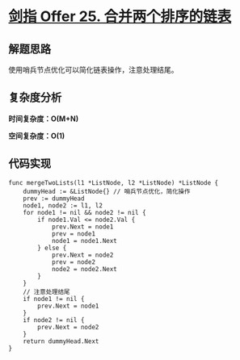 # [剑指 Offer 25. 合并两个排序的链表](https://leetcode-cn.com/problems/he-bing-liang-ge-pai-xu-de-lian-biao-lcof/)

## 解题思路

使用哨兵节点优化可以简化链表操作，注意处理结尾。

## 复杂度分析

**时间复杂度：O(M+N)**

**空间复杂度：O(1)** 

## 代码实现

```golang
func mergeTwoLists(l1 *ListNode, l2 *ListNode) *ListNode {
	dummyHead := &ListNode{} // 哨兵节点优化，简化操作
	prev := dummyHead
	node1, node2 := l1, l2
	for node1 != nil && node2 != nil {
		if node1.Val <= node2.Val {
			prev.Next = node1
			prev = node1
			node1 = node1.Next
		} else {
			prev.Next = node2
			prev = node2
			node2 = node2.Next
		}
	}
	// 注意处理结尾
	if node1 != nil {
		prev.Next = node1
	}
	if node2 != nil {
		prev.Next = node2
	}
	return dummyHead.Next
}
```